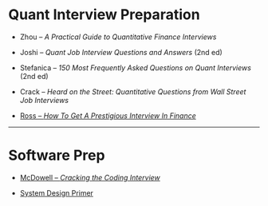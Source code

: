 # Quant Interview Preparation
- Zhou – *A Practical Guide to Quantitative Finance Interviews*
  
- Joshi – *Quant Job Interview Questions and Answers* (2nd ed)  

- Stefanica – *150 Most Frequently Asked Questions on Quant Interviews* (2nd ed)  

- Crack – *Heard on the Street: Quantitative Questions from Wall Street Job Interviews*  

- [Ross – *How To Get A Prestigious Interview In Finance*](https://www.amazon.com/How-Succeed-Prestigious-Interviews-Interview-ebook/dp/B0DTW1NWM5/)

---

# Software Prep

- [McDowell – *Cracking the Coding Interview*](https://www.crackingthecodinginterview.com/)  

- [System Design Primer](https://github.com/shashank88/system_design)  
